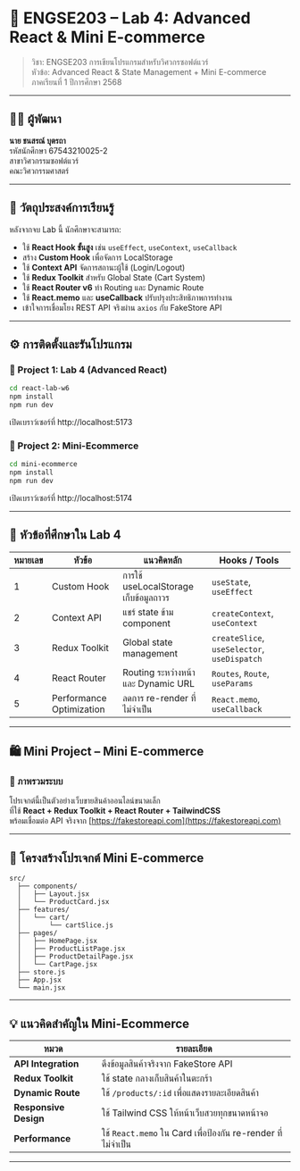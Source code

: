 # 🧩 ENGSE203 – Lab 4: Advanced React & Mini E-commerce

> วิชา: ENGSE203 การเขียนโปรแกรมสำหรับวิศวกรซอฟต์แวร์  
> หัวข้อ: Advanced React & State Management + Mini E-commerce  
> ภาคเรียนที่ 1 ปีการศึกษา 2568  
---

## 👨‍💻 ผู้พัฒนา

**นาย ชนสรณ์ บุตรถา**  
รหัสนักศึกษา 67543210025-2  
สาขาวิศวกรรมซอฟต์แวร์  
คณะวิศวกรรมศาสตร์  

---

## 🎯 วัตถุประสงค์การเรียนรู้

หลังจากจบ Lab นี้ นักศึกษาจะสามารถ:
- ใช้ **React Hook ขั้นสูง** เช่น `useEffect`, `useContext`, `useCallback`
- สร้าง **Custom Hook** เพื่อจัดการ LocalStorage
- ใช้ **Context API** จัดการสถานะผู้ใช้ (Login/Logout)
- ใช้ **Redux Toolkit** สำหรับ Global State (Cart System)
- ใช้ **React Router v6** ทำ Routing และ Dynamic Route
- ใช้ **React.memo** และ **useCallback** ปรับปรุงประสิทธิภาพการทำงาน
- เข้าใจการเชื่อมโยง REST API จริงผ่าน `axios` กับ FakeStore API

---

## ⚙️ การติดตั้งและรันโปรแกรม

### 🔹 Project 1: Lab 4 (Advanced React)

```bash
cd react-lab-w6
npm install
npm run dev
```
เปิดเบราว์เซอร์ที่ http://localhost:5173

### 🔹 Project 2: Mini-Ecommerce

```bash
cd mini-ecommerce
npm install
npm run dev
```
เปิดเบราว์เซอร์ที่ http://localhost:5174

---

## 🧠 หัวข้อที่ศึกษาใน Lab 4

| หมายเลข | หัวข้อ | แนวคิดหลัก | Hooks / Tools |
|----------|---------|--------------|----------------|
| 1 | Custom Hook | การใช้ useLocalStorage เก็บข้อมูลถาวร | `useState`, `useEffect` |
| 2 | Context API | แชร์ state ข้าม component | `createContext`, `useContext` |
| 3 | Redux Toolkit | Global state management | `createSlice`, `useSelector`, `useDispatch` |
| 4 | React Router | Routing ระหว่างหน้าและ Dynamic URL | `Routes`, `Route`, `useParams` |
| 5 | Performance Optimization | ลดการ re-render ที่ไม่จำเป็น | `React.memo`, `useCallback` |

---


## 🛍️ Mini Project – Mini E-commerce

### 🔹 ภาพรวมระบบ
โปรเจกต์นี้เป็นตัวอย่างเว็บขายสินค้าออนไลน์ขนาดเล็ก  
ที่ใช้ **React + Redux Toolkit + React Router + TailwindCSS**  
พร้อมเชื่อมต่อ API จริงจาก [https://fakestoreapi.com](https://fakestoreapi.com)

---

## 🧱 โครงสร้างโปรเจกต์ Mini E-commerce

```
src/
  ├── components/
  │   ├── Layout.jsx
  │   └── ProductCard.jsx
  ├── features/
  │   └── cart/
  │       └── cartSlice.js
  ├── pages/
  │   ├── HomePage.jsx
  │   ├── ProductListPage.jsx
  │   ├── ProductDetailPage.jsx
  │   └── CartPage.jsx
  ├── store.js
  ├── App.jsx
  └── main.jsx
```

---

## 💡 แนวคิดสำคัญใน Mini-Ecommerce

| หมวด | รายละเอียด |
|------|-------------|
| **API Integration** | ดึงข้อมูลสินค้าจริงจาก FakeStore API |
| **Redux Toolkit** | ใช้ state กลางเก็บสินค้าในตะกร้า |
| **Dynamic Route** | ใช้ `/products/:id` เพื่อแสดงรายละเอียดสินค้า |
| **Responsive Design** | ใช้ Tailwind CSS ให้หน้าเว็บสวยทุกขนาดหน้าจอ |
| **Performance** | ใช้ `React.memo` ใน Card เพื่อป้องกัน re-render ที่ไม่จำเป็น |


---

